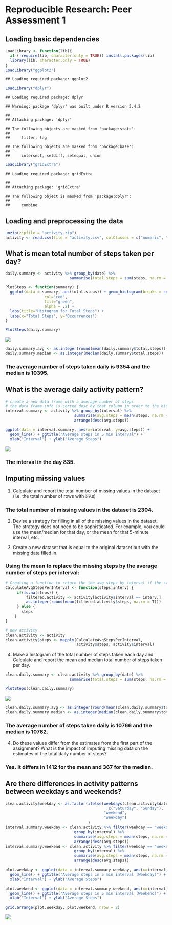 # Reproducible Research: Peer Assessment 1

## Loading basic dependencies

```r
LoadLibrary <- function(lib){
  if (!require(lib, character.only = TRUE)) install.packages(lib)
  library(lib, character.only = TRUE)
}
LoadLibrary("ggplot2")
```

```
## Loading required package: ggplot2
```

```r
LoadLibrary("dplyr")
```

```
## Loading required package: dplyr
```

```
## Warning: package 'dplyr' was built under R version 3.4.2
```

```
## 
## Attaching package: 'dplyr'
```

```
## The following objects are masked from 'package:stats':
## 
##     filter, lag
```

```
## The following objects are masked from 'package:base':
## 
##     intersect, setdiff, setequal, union
```

```r
LoadLibrary("gridExtra")
```

```
## Loading required package: gridExtra
```

```
## 
## Attaching package: 'gridExtra'
```

```
## The following object is masked from 'package:dplyr':
## 
##     combine
```

## Loading and preprocessing the data

```r
unzip(zipfile = "activity.zip")
activity <- read.csv(file = "activity.csv", colClasses = c("numeric", "Date", "integer"))
```

## What is mean total number of steps taken per day?

```r
daily.summary <- activity %>% group_by(date) %>% 
                            summarise(total.steps = sum(steps, na.rm = T))

PlotSteps <- function(summary) {
  ggplot(data = summary, aes(total.steps)) + geom_histogram(breaks = seq(0, 21194, by = 500), 
                 col="red", 
                 fill="green", 
                 alpha = .2) + 
  labs(title="Histogram for Total Steps") +
  labs(x="Total Steps", y="Occurrences")
}

PlotSteps(daily.summary)
```

![](PA1_template_files/figure-html/unnamed-chunk-3-1.png)<!-- -->


```r
daily.summary.avg <- as.integer(round(mean(daily.summary$total.steps)))
daily.summary.median <- as.integer(median(daily.summary$total.steps))
```

### The average number of steps taken daily is 9354 and the median is 10395.

## What is the average daily activity pattern?

```r
# create a new data frame with a average number of steps
# the data frame info is sorted desc by that column in order to the highest interval
interval.summary <- activity %>% group_by(interval) %>% 
                              summarise(avg.steps = mean(steps, na.rm = T)) %>% 
                              arrange(desc(avg.steps)) 

ggplot(data = interval.summary, aes(x=interval, y=avg.steps)) + 
  geom_line() + ggtitle("Average steps in 5 min interval") + 
  xlab("Interval") + ylab("Average Steps")
```

![](PA1_template_files/figure-html/unnamed-chunk-5-1.png)<!-- -->

### The interval in the day 835.

## Imputing missing values

1. Calculate and report the total number of missing values in the dataset (i.e. the total number of rows with 𝙽𝙰s)

### The total number of missing values in the dataset is 2304. 

2. Devise a strategy for filling in all of the missing values in the dataset. The strategy does not need to be sophisticated. For example, you could use the mean/median for that day, or the mean for that 5-minute interval, etc.

3. Create a new dataset that is equal to the original dataset but with the missing data filled in.

### Using the mean to replace the missing steps by the average number of steps per interval: 

```r
# Creating a function to return the the avg steps by interval if the steps are NA
CalculateAvgStepsPerInterval <- function(steps,interv) {
     if(is.na(steps)) {
         filtered.activity <- activity[activity$interval == interv,]
         as.integer(round(mean(filtered.activity$steps, na.rm = T)))
     } else {
       steps
    }
}

# new activity
clean.activity <- activity
clean.activity$steps <- mapply(CalculateAvgStepsPerInterval, 
                               activity$steps, activity$interval)
```

4. Make a histogram of the total number of steps taken each day and Calculate and 
report the mean and median total number of steps taken per day. 


```r
clean.daily.summary <- clean.activity %>% group_by(date) %>% 
                            summarise(total.steps = sum(steps, na.rm = T))

PlotSteps(clean.daily.summary)
```

![](PA1_template_files/figure-html/unnamed-chunk-7-1.png)<!-- -->


```r
clean.daily.summary.avg <- as.integer(round(mean(clean.daily.summary$total.steps)))
clean.daily.summary.median <- as.integer(median(clean.daily.summary$total.steps))
```

### The average number of steps taken daily is 10766 and the median is 10762.

4. Do these values differ from the estimates from the first part of the assignment? What is the impact of imputing missing data on the estimates of the total daily number of steps?

### Yes. It differs in 1412 for the mean and 367 for the median.

## Are there differences in activity patterns between weekdays and weekends?


```r
clean.activity$weekday <- as.factor(ifelse(weekdays(clean.activity$date) %in% 
                                             c("Saturday", "Sunday"), 
                                           "weekend", 
                                           "weekday")
                                    )
interval.summary.weekday <- clean.activity %>% filter(weekday == "weekday") %>% 
                              group_by(interval) %>% 
                              summarise(avg.steps = mean(steps, na.rm = T)) %>% 
                              arrange(desc(avg.steps)) 
interval.summary.weekend <- clean.activity %>% filter(weekday == "weekend") %>% 
                              group_by(interval) %>% 
                              summarise(avg.steps = mean(steps, na.rm = T)) %>% 
                              arrange(desc(avg.steps)) 

plot.weekday <- ggplot(data = interval.summary.weekday, aes(x=interval, y=avg.steps)) + 
  geom_line() + ggtitle("Average steps in 5 min interval (Weekday)") + 
  xlab("Interval") + ylab("Average Steps")

plot.weekend <- ggplot(data = interval.summary.weekend, aes(x=interval, y=avg.steps)) + 
  geom_line() + ggtitle("Average steps in 5 min interval (Weekend)") + 
  xlab("Interval") + ylab("Average Steps")

grid.arrange(plot.weekday, plot.weekend, nrow = 2)
```

![](PA1_template_files/figure-html/unnamed-chunk-9-1.png)<!-- -->
